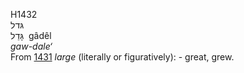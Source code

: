 H1432  
גּדל  
גָּדֵל ‎ gâdêl  
*gaw-dale‘*  
From [1431](h1431) *large* (literally or figuratively): - great, grew.  
